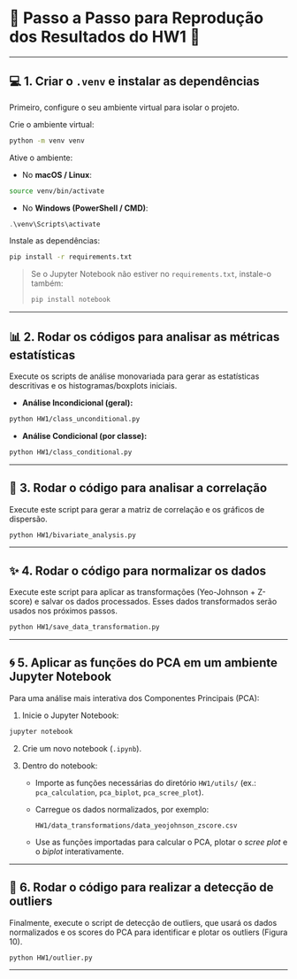 # 🚀 Passo a Passo para Reprodução dos Resultados do HW1 🚀

---

## 💻 1. Criar o `.venv` e instalar as dependências

Primeiro, configure o seu ambiente virtual para isolar o projeto.

Crie o ambiente virtual:

```bash
python -m venv venv
```

Ative o ambiente:

* No **macOS / Linux**:

```bash
source venv/bin/activate
```

* No **Windows (PowerShell / CMD)**:

```powershell
.\venv\Scripts\activate
```

Instale as dependências:

```bash
pip install -r requirements.txt
```

> Se o Jupyter Notebook não estiver no `requirements.txt`, instale-o também:
>
> ```bash
> pip install notebook
> ```

---

## 📊 2. Rodar os códigos para analisar as métricas estatísticas

Execute os scripts de análise monovariada para gerar as estatísticas descritivas e os histogramas/boxplots iniciais.

* **Análise Incondicional (geral):**

```bash
python HW1/class_unconditional.py
```

* **Análise Condicional (por classe):**

```bash
python HW1/class_conditional.py
```

---

## 🔗 3. Rodar o código para analisar a correlação

Execute este script para gerar a matriz de correlação e os gráficos de dispersão.

```bash
python HW1/bivariate_analysis.py
```

---

## ✨ 4. Rodar o código para normalizar os dados

Execute este script para aplicar as transformações (Yeo-Johnson + Z-score) e salvar os dados processados. Esses dados transformados serão usados nos próximos passos.

```bash
python HW1/save_data_transformation.py
```

---

## 🌀 5. Aplicar as funções do PCA em um ambiente Jupyter Notebook

Para uma análise mais interativa dos Componentes Principais (PCA):

1. Inicie o Jupyter Notebook:

```bash
jupyter notebook
```

2. Crie um novo notebook (`.ipynb`).

3. Dentro do notebook:

   * Importe as funções necessárias do diretório `HW1/utils/` (ex.: `pca_calculation`, `pca_biplot`, `pca_scree_plot`).
   * Carregue os dados normalizados, por exemplo:

     ```
     HW1/data_transformations/data_yeojohnson_zscore.csv
     ```
   * Use as funções importadas para calcular o PCA, plotar o *scree plot* e o *biplot* interativamente.

---

## 🎯 6. Rodar o código para realizar a detecção de outliers

Finalmente, execute o script de detecção de outliers, que usará os dados normalizados e os scores do PCA para identificar e plotar os outliers (Figura 10).

```bash
python HW1/outlier.py
```

---


